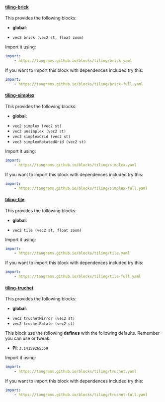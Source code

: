 

#### [tiling-brick](https://github.com/tangrams/blocks/blob/gh-pages/tiling/brick.yaml)

This provides the following blocks:

- **global**:
 + `vec2 brick (vec2 st, float zoom) `

Import it using:

```yaml
import:
    - https://tangrams.github.io/blocks/tiling/brick.yaml
```




If you want to import this block with dependences included try this:

```yaml
import:
    - https://tangrams.github.io/blocks/tiling/brick-full.yaml
```




#### [tiling-simplex](https://github.com/tangrams/blocks/blob/gh-pages/tiling/simplex.yaml)

This provides the following blocks:

- **global**:
 + `vec2 simplex (vec2 st) `
 + `vec2 unsimplex (vec2 st) `
 + `vec3 simplexGrid (vec2 st) `
 + `vec3 simplexRotatedGrid (vec2 st) `

Import it using:

```yaml
import:
    - https://tangrams.github.io/blocks/tiling/simplex.yaml
```




If you want to import this block with dependences included try this:

```yaml
import:
    - https://tangrams.github.io/blocks/tiling/simplex-full.yaml
```




#### [tiling-tile](https://github.com/tangrams/blocks/blob/gh-pages/tiling/tile.yaml)

This provides the following blocks:

- **global**:
 + `vec2 tile (vec2 st, float zoom) `

Import it using:

```yaml
import:
    - https://tangrams.github.io/blocks/tiling/tile.yaml
```




If you want to import this block with dependences included try this:

```yaml
import:
    - https://tangrams.github.io/blocks/tiling/tile-full.yaml
```




#### [tiling-truchet](https://github.com/tangrams/blocks/blob/gh-pages/tiling/truchet.yaml)

This provides the following blocks:

- **global**:
 + `vec2 truchetMirror (vec2 st) `
 + `vec2 truchetRotate (vec2 st) `

This block use the following **defines** with the following defaults. Remember you can use or tweak.
 - **PI**: ```3.14159265359```


Import it using:

```yaml
import:
    - https://tangrams.github.io/blocks/tiling/truchet.yaml
```




If you want to import this block with dependences included try this:

```yaml
import:
    - https://tangrams.github.io/blocks/tiling/truchet-full.yaml
```


